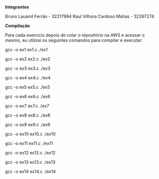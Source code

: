 **Integrantes**

Bruno Lauand Ferrão - 32217994
Raul Vilhora Cardoso Matias - 32267274

**Compilação**

Para cada exercício depois de colar o repositório na AWS e acessar o mesmo, eu utilizei os seguintes comandos para compilar e executar:

gcc -o ex1 ex1.c
./ex1

gcc -o ex2 ex2.c
./ex2

gcc -o ex3 ex3.c
./ex3

gcc -o ex4 ex4.c
./ex4

gcc -o ex5 ex5.c
./ex5

gcc -o ex6 ex6.c
./ex6

gcc -o ex7 ex7.c
./ex7

gcc -o ex8 ex8.c
./ex8

gcc -o ex9 ex9.c
./ex9

gcc -o ex10 ex10.c
./ex10

gcc -o ex11 ex11.c
./ex11

gcc -o ex12 ex12.c
./ex12

gcc -o ex13 ex13.c
./ex13

gcc -o ex14 ex14.c
./ex14
